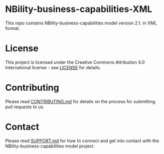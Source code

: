 # NBility-business-capabilities-XML
This repo contains NBility-business-capabilities model version 2.1. in XML format. 

# License
This project is licensed under the Creative Commons Attribution 4.0 International license - see [LICENSE](LICENSE) for details.

# Contributing
Please read [CONTRIBUTING.md](https://github.com/nbility-example/.github/blob/main/CONTRIBUTING.md) for details on the process for submitting pull requests to us.

# Contact
Please read [SUPPORT.md](https://github.com/nbility-example/.github/blob/main/SUPPORT.md) for how to connect and get into contact with the NBility-business-capabilities model project
